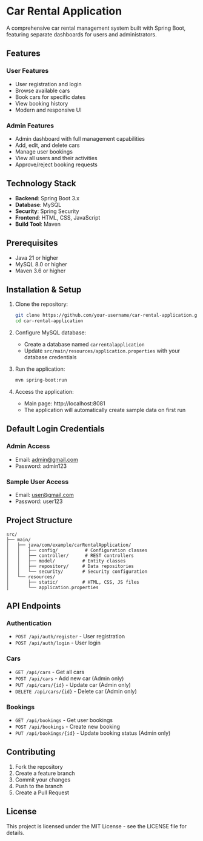 # Car Rental Application

A comprehensive car rental management system built with Spring Boot, featuring separate dashboards for users and administrators.

## Features

### User Features
- User registration and login
- Browse available cars
- Book cars for specific dates
- View booking history
- Modern and responsive UI

### Admin Features
- Admin dashboard with full management capabilities
- Add, edit, and delete cars
- Manage user bookings
- View all users and their activities
- Approve/reject booking requests

## Technology Stack

- **Backend**: Spring Boot 3.x
- **Database**: MySQL
- **Security**: Spring Security
- **Frontend**: HTML, CSS, JavaScript
- **Build Tool**: Maven

## Prerequisites

- Java 21 or higher
- MySQL 8.0 or higher
- Maven 3.6 or higher

## Installation & Setup

1. Clone the repository:
   ```bash
   git clone https://github.com/your-username/car-rental-application.git
   cd car-rental-application
   ```

2. Configure MySQL database:
   - Create a database named `carrentalapplication`
   - Update `src/main/resources/application.properties` with your database credentials

3. Run the application:
   ```bash
   mvn spring-boot:run
   ```

4. Access the application:
   - Main page: http://localhost:8081
   - The application will automatically create sample data on first run

## Default Login Credentials

### Admin Access
- Email: admin@gmail.com
- Password: admin123

### Sample User Access
- Email: user@gmail.com
- Password: user123

## Project Structure

```
src/
├── main/
│   ├── java/com/example/carRentalApplication/
│   │   ├── config/          # Configuration classes
│   │   ├── controller/      # REST controllers
│   │   ├── model/          # Entity classes
│   │   ├── repository/     # Data repositories
│   │   └── security/       # Security configuration
│   └── resources/
│       ├── static/         # HTML, CSS, JS files
│       └── application.properties
```

## API Endpoints

### Authentication
- `POST /api/auth/register` - User registration
- `POST /api/auth/login` - User login

### Cars
- `GET /api/cars` - Get all cars
- `POST /api/cars` - Add new car (Admin only)
- `PUT /api/cars/{id}` - Update car (Admin only)
- `DELETE /api/cars/{id}` - Delete car (Admin only)

### Bookings
- `GET /api/bookings` - Get user bookings
- `POST /api/bookings` - Create new booking
- `PUT /api/bookings/{id}` - Update booking status (Admin only)

## Contributing

1. Fork the repository
2. Create a feature branch
3. Commit your changes
4. Push to the branch
5. Create a Pull Request

## License

This project is licensed under the MIT License - see the LICENSE file for details.
